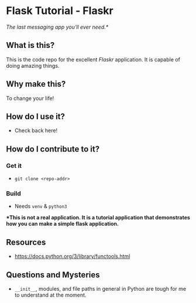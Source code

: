 # Flask Tutorial - Flaskr

_The last messaging app you'll ever need.*_

## What is this?

This is the code repo for the excellent _Flaskr_ application. It is capable of doing amazing things.

## Why make this?

To change your life!

## How do I use it?

- Check back here!

## How do I contribute to it?

### Get it

- `git clone <repo-addr>`

### Build 

- Needs `venv` & `python3`

__*This is not a real application. It is a tutorial application that demonstrates how you can make a simple flask application.__

## Resources

- https://docs.python.org/3/library/functools.html

## Questions and Mysteries

- `__init__`, modules, and file paths in general in Python are tough for me to understand at the moment.